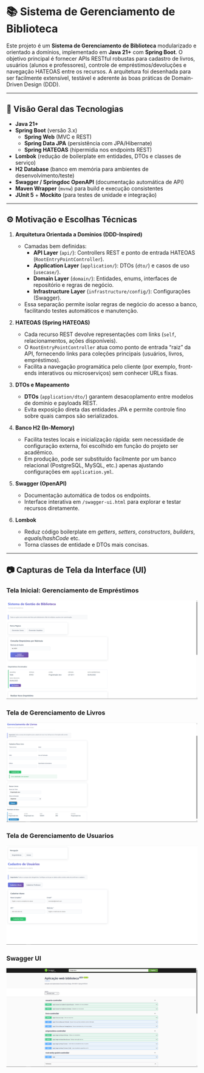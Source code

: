 # 📚 Sistema de Gerenciamento de Biblioteca

Este projeto é um **Sistema de Gerenciamento de Biblioteca** modularizado e orientado a domínios, implementado em **Java 21+** com **Spring Boot**. O objetivo principal é fornecer APIs RESTful robustas para cadastro de livros, usuários (alunos e professores), controle de empréstimos/devoluções e navegação HATEOAS entre os recursos. A arquitetura foi desenhada para ser facilmente extensível, testável e aderente às boas práticas de Domain-Driven Design (DDD).

---

## 🚀 Visão Geral das Tecnologias

- **Java 21+**
- **Spring Boot** (versão 3.x)
    - **Spring Web** (MVC e REST)
    - **Spring Data JPA** (persistência com JPA/Hibernate)
    - **Spring HATEOAS** (hipermídia nos endpoints REST)
- **Lombok** (redução de boilerplate em entidades, DTOs e classes de serviço)
- **H2 Database** (banco em memória para ambientes de desenvolvimento/teste)
- **Swagger / Springdoc OpenAPI** (documentação automática de API)
- **Maven Wrapper** (`mvnw`) para build e execução consistentes
- **JUnit 5** + **Mockito** (para testes de unidade e integração)

---

## ⚙️ Motivação e Escolhas Técnicas

1. **Arquitetura Orientada a Domínios (DDD-Inspired)**
    - Camadas bem definidas:
        - **API Layer** (`api/`): Controllers REST e ponto de entrada HATEOAS (`RootEntryPointController`).
        - **Application Layer** (`application/`): DTOs (`dto/`) e casos de uso (`usecase/`).
        - **Domain Layer** (`domain/`): Entidades, enums, interfaces de repositório e regras de negócio.
        - **Infrastructure Layer** (`infrastructure/config/`): Configurações (Swagger).
    - Essa separação permite isolar regras de negócio do acesso a banco, facilitando testes automáticos e manutenção.

2. **HATEOAS (Spring HATEOAS)**
    - Cada recurso REST devolve representações com links (`self`, relacionamentos, ações disponíveis).
    - O `RootEntryPointController` atua como ponto de entrada “raiz” da API, fornecendo links para coleções principais (usuários, livros, empréstimos).
    - Facilita a navegação programática pelo cliente (por exemplo, front-ends interativos ou microserviços) sem conhecer URLs fixas.

3. **DTOs e Mapeamento**
    - **DTOs** (`application/dto/`) garantem desacoplamento entre modelos de domínio e payloads REST.
    - Evita exposição direta das entidades JPA e permite controle fino sobre quais campos são serializados.

4. **Banco H2 (In-Memory)**
    - Facilita testes locais e inicialização rápida: sem necessidade de configuração externa, foi escolhido em função do projeto ser acadêmico.
    - Em produção, pode ser substituído facilmente por um banco relacional (PostgreSQL, MySQL, etc.) apenas ajustando configurações em `application.yml`.

5. **Swagger (OpenAPI)**
    - Documentação automática de todos os endpoints.
    - Interface interativa em `/swagger-ui.html` para explorar e testar recursos diretamente.

6. **Lombok**
    - Reduz código boilerplate em *getters*, *setters*, *constructors*, *builders*, *equals/hashCode* etc.
    - Torna classes de entidade e DTOs mais concisas.

---

## 📷 Capturas de Tela da Interface (UI)

### Tela Inicial: Gerenciamento de Empréstimos
![Tela Inicial Emprestimos](imagens/Emprestimos.png)

### Tela de Gerenciamento de Livros
![Tela Livros](imagens/Livro.png)

### Tela de Gerenciamento de Usuarios
![Tela Usuario](imagens/Usuario.png)

### Swagger UI
![Tela Swagger](imagens/Swagger.png)



